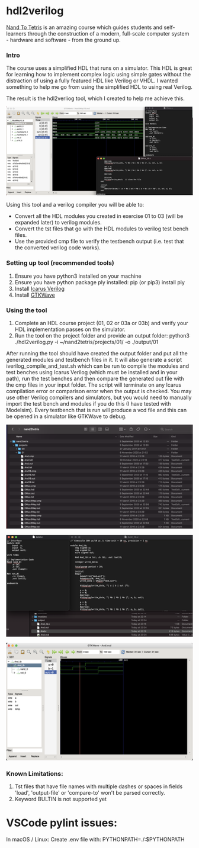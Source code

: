 # hdl2verilog

[Nand To Tetris](nand2tetris.org) is an amazing course which guides students and self-learners through the construction of a modern, full-scale computer system - hardware and software - from the ground up.

### Intro

The course uses a simplified HDL that runs on a simulator. This HDL is great for learning how to implement complex logic using simple gates without the distraction of using a fully featured HDL like Verilog or VHDL. I wanted something to help me go from using the simplified HDL to using real Verilog.

The result is the hdl2verliog tool, which I created to help me achieve this.

![Example: Intro](./assets/Intro.png?raw=true)

Using this tool and a verilog compiler you will be able to: 
- Convert all the HDL modules you created in exercise 01 to 03 (will be expanded later) to verilog modules.
- Convert the tst files that go with the HDL modules to verilog test bench files.
- Use the provided cmp file to verify the testbench output (i.e. test that the converted verilog code works).

### Setting up tool (recommended tools)
1. Ensure you have python3 installed on your machine
2. Ensure you have python package ply installed: pip (or pip3) install ply
3. Install [Icarus Verilog](http://iverilog.icarus.com/)
4. Install [GTKWave](http://gtkwave.sourceforge.net/)

### Using the tool
1. Complete an HDL course project (01, 02 or 03a or 03b) and verify your HDL implementation passes on the simulator.
2. Run the tool on the project folder and provide an output folder:
python3 ./hdl2verilog.py -i ~/nand2tetris/projects/01/ -o ./output/01

After running the tool should have created the output folder and put all the generated modules and testbench files in it. It will also generate a script iverilog_compile_and_test.sh which can be run to compile the modules and test benches using Icarus Verilog (which must be installed and in your path), run the test benches and then compare the generated out file with the cmp files in your input folder. The script will terminate on any Icarus compilation error or comparison error when the output is checked.
You may use other Verilog compilers and simulators, but you would need to manually import the test bench and modules if you do this (I have tested with Modelsim).
Every testbench that is run will produce a vcd file and this can be opened in a simulator like GTKWave to debug.

![Example: Generated And](./assets/Nand2Tetris_Project_Folder.png?raw=true "Example: Generated And")

![Example: Generated And](./assets/Generated_And_Example.png?raw=true "Example: Generated And")

![Example: Generated And In Simulator](./assets/GTKWave.png?raw=true "Example: Generated And")

### Known Limitations:
1. Tst files that have file names with multiple dashes or spaces in fields 'load', 'output-file' or 'compare-to' won't be parsed correctly.
2. Keyword BULTIN is not supported yet

# VSCode pylint issues:
In macOS / Linux:
Create .env file with:
PYTHONPATH=./:$PYTHONPATH
